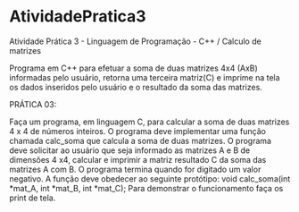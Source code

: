 # AtividadePratica3
Atividade Prática 3 - Linguagem de Programação - C++ / Calculo de matrizes

Programa em C++ para efetuar a soma de duas matrizes 4x4 (AxB) informadas pelo usuário,
retorna uma terceira matriz(C) e imprime na tela os dados inseridos pelo usuário e o
resultado da soma das matrizes.

PRÁTICA 03:

Faça um programa, em linguagem C, para calcular a soma de duas matrizes 4 x 4 de números 
inteiros. O programa deve implementar uma função chamada calc_soma que calcula a soma de 
duas matrizes. 
O programa deve solicitar ao usuário que seja informado as matrizes A e B de dimensões 
4 x4, calcular e imprimir a matriz resultado C da soma das matrizes A com B. O programa termina 
quando for digitado um valor negativo. A função deve obedecer ao seguinte protótipo:
void calc_soma(int *mat_A, int *mat_B, int *mat_C);
Para demonstrar o funcionamento faça os print de tela.
